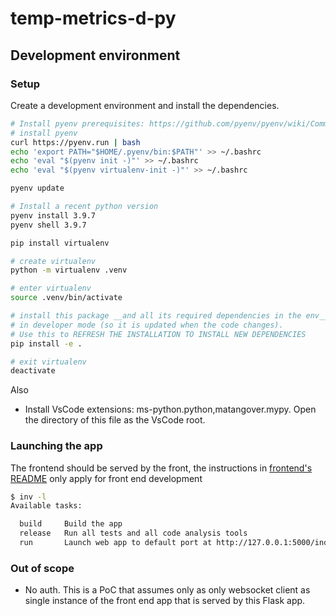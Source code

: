 # temp-metrics-d-py

## Development environment

### Setup

Create a development environment and install the dependencies.

```bash
# Install pyenv prerequisites: https://github.com/pyenv/pyenv/wiki/Common-build-problems#prerequisites
# install pyenv
curl https://pyenv.run | bash
echo 'export PATH="$HOME/.pyenv/bin:$PATH"' >> ~/.bashrc
echo 'eval "$(pyenv init -)"' >> ~/.bashrc
echo 'eval "$(pyenv virtualenv-init -)"' >> ~/.bashrc

pyenv update

# Install a recent python version
pyenv install 3.9.7
pyenv shell 3.9.7

pip install virtualenv

# create virtualenv
python -m virtualenv .venv

# enter virtualenv
source .venv/bin/activate

# install this package __and all its required dependencies in the env__
# in developer mode (so it is updated when the code changes).
# Use this to REFRESH THE INSTALLATION TO INSTALL NEW DEPENDENCIES
pip install -e .

# exit virtualenv
deactivate
```

Also 

- Install VsCode extensions: ms-python.python,matangover.mypy. Open the directory of this file as the VsCode root.

### Launching the app

The frontend should be served by the front, the instructions in [frontend's README](../frontend/README.md) only apply for front end development

```bash
$ inv -l
Available tasks:

  build     Build the app
  release   Run all tests and all code analysis tools
  run       Launch web app to default port at http://127.0.0.1:5000/index.html
```

### Out of scope

- No auth. This is a PoC that assumes only as only websocket client as single instance of the front end app that is served by this Flask app.